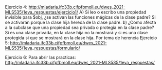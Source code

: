 Ejercicio 4:
http://mladaria.ifc33b.cifpfbmoll.eu/dwes_2021-MLS535/1eva_respuestas/ejercicio1/
A) Si leo o escribo una propiedad invisible para $obj, ¿se activan las funciones mágicas de la clase padre?
Si se activarán porque la clase hija hereda de la clase padre.
b) ¿Como afecta a la subclase que una propiedad sea privada o protegia en la clase padre?
Si es una clase privada, en la clase hija no la mostrará y si es una clase protegida si que se mostrará en la clase hija. Por tema de herencia
Ejercicio 5:
http://mladaria.ifc33b.cifpfbmoll.eu/dwes_2021-MLS535/1eva_respuestas/formulario/

Ejercicio 6:
Para abrir las practicas:
http://mladaria.ifc33b.cifpfbmoll.eu/dwes_2021-MLS535/1eva_respuestas/